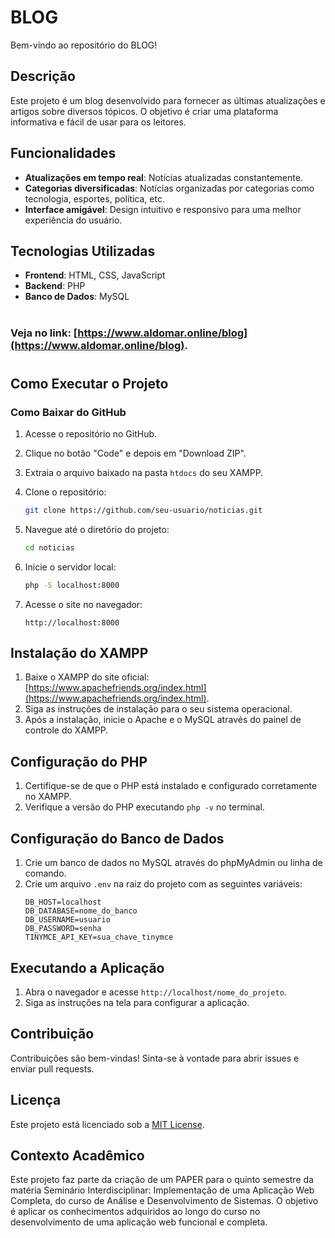 
# BLOG

Bem-vindo ao repositório do BLOG!

## Descrição

Este projeto é um blog desenvolvido para fornecer as últimas atualizações e artigos sobre diversos tópicos. O objetivo é criar uma plataforma informativa e fácil de usar para os leitores.

## Funcionalidades

- **Atualizações em tempo real**: Notícias atualizadas constantemente.
- **Categorias diversificadas**: Notícias organizadas por categorias como tecnologia, esportes, política, etc.
- **Interface amigável**: Design intuitivo e responsivo para uma melhor experiência do usuário.

## Tecnologias Utilizadas

- **Frontend**: HTML, CSS, JavaScript
- **Backend**: PHP
- **Banco de Dados**: MySQL

# 
### Veja no link: [https://www.aldomar.online/blog](https://www.aldomar.online/blog).
# 

## Como Executar o Projeto

### Como Baixar do GitHub
1. Acesse o repositório no GitHub.
2. Clique no botão "Code" e depois em "Download ZIP".
3. Extraia o arquivo baixado na pasta `htdocs` do seu XAMPP.

1. Clone o repositório:
    ```bash
    git clone https://github.com/seu-usuario/noticias.git
    ```
2. Navegue até o diretório do projeto:
    ```bash
    cd noticias
    ```
3. Inicie o servidor local:
    ```bash
    php -S localhost:8000
    ```
4. Acesse o site no navegador:
    ```
    http://localhost:8000
    ```

## Instalação do XAMPP
1. Baixe o XAMPP do site oficial: [https://www.apachefriends.org/index.html](https://www.apachefriends.org/index.html).
2. Siga as instruções de instalação para o seu sistema operacional.
3. Após a instalação, inicie o Apache e o MySQL através do painel de controle do XAMPP.

## Configuração do PHP
1. Certifique-se de que o PHP está instalado e configurado corretamente no XAMPP.
2. Verifique a versão do PHP executando `php -v` no terminal.

## Configuração do Banco de Dados
1. Crie um banco de dados no MySQL através do phpMyAdmin ou linha de comando.
2. Crie um arquivo `.env` na raiz do projeto com as seguintes variáveis:
    ```plaintext
    DB_HOST=localhost
    DB_DATABASE=nome_do_banco
    DB_USERNAME=usuario
    DB_PASSWORD=senha
    TINYMCE_API_KEY=sua_chave_tinymce
    ```

## Executando a Aplicação
1. Abra o navegador e acesse `http://localhost/nome_do_projeto`.
2. Siga as instruções na tela para configurar a aplicação.

## Contribuição

Contribuições são bem-vindas! Sinta-se à vontade para abrir issues e enviar pull requests.

## Licença

Este projeto está licenciado sob a [MIT License](LICENSE).

## Contexto Acadêmico

Este projeto faz parte da criação de um PAPER para o quinto semestre da matéria Seminário Interdisciplinar: Implementação de uma Aplicação Web Completa, do curso de Análise e Desenvolvimento de Sistemas. O objetivo é aplicar os conhecimentos adquiridos ao longo do curso no desenvolvimento de uma aplicação web funcional e completa.

